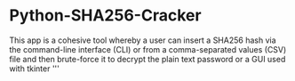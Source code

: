 # Python-SHA256-Cracker
 This app is a cohesive tool whereby a user can insert a
 SHA256 hash via the command-line interface (CLI) or from a comma-separated values
(CSV) file and then brute-force it to decrypt the plain text password or a GUI used with tkinter           '''
